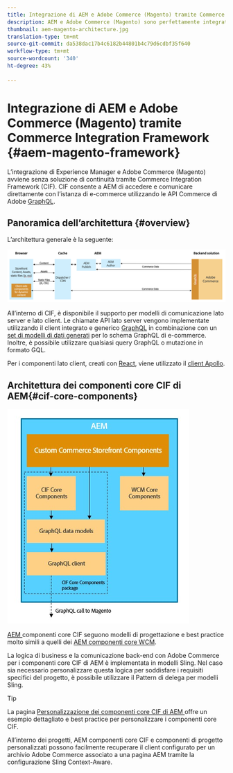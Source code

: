```yaml
---
title: Integrazione di AEM e Adobe Commerce (Magento) tramite Commerce Integration Framework
description: AEM e Adobe Commerce (Magento) sono perfettamente integrati tramite Commerce Integration Framework (CIF). CIF consente ad AEM di accedere a un’istanza di Magento e di comunicare con Magento tramite GraphQL. Consente inoltre agli autori AEM di utilizzare i selettori di Prodotto e Categoria e la console Prodotti per sfogliare i dati di prodotti e categorie recuperati on-demand da Magento. Inoltre, CIF fornisce una vetrina pronta all’uso che può accelerare i progetti di commerce.
thumbnail: aem-magento-architecture.jpg
translation-type: tm+mt
source-git-commit: da538dac17b4c6182b44801b4c79d6cdbf35f640
workflow-type: tm+mt
source-wordcount: '340'
ht-degree: 43%

---
```


# Integrazione di AEM e Adobe Commerce (Magento) tramite Commerce Integration Framework {#aem-magento-framework}

L’integrazione di Experience Manager e Adobe Commerce (Magento) avviene senza soluzione di continuità tramite Commerce Integration Framework (CIF). CIF consente a AEM di accedere e comunicare direttamente con l’istanza di e-commerce utilizzando le API Commerce di Adobe [GraphQL](https://devdocs.magento.com/guides/v2.4/graphql/).

## Panoramica dell’architettura {#overview}

L’architettura generale è la seguente:

![Panoramica dell’architettura CIF ](../assets/AEM_Magento_Architecture.png)

All’interno di CIF, è disponibile il supporto per modelli di comunicazione lato server e lato client.
Le chiamate API lato server vengono implementate utilizzando il client integrato e generico [GraphQL](https://github.com/adobe/commerce-cif-graphql-client) in combinazione con un [set di modelli di dati generati](https://github.com/adobe/commerce-cif-magento-graphql) per lo schema GraphQL di e-commerce. Inoltre, è possibile utilizzare qualsiasi query GraphQL o mutazione in formato GQL.

Per i componenti lato client, creati con [React](https://reactjs.org/), viene utilizzato il [client Apollo](https://www.apollographql.com/docs/react/).

## Architettura dei componenti core CIF di AEM{#cif-core-components}

![Architettura dei componenti core CIF di AEM](../assets/cif-component-architecture.jpg)

[AEM ](https://github.com/adobe/aem-core-cif-components) componenti core CIF seguono modelli di progettazione e best practice molto simili a quelli dei  [AEM componenti core WCM](https://github.com/adobe/aem-core-wcm-components).

La logica di business e la comunicazione back-end con Adobe Commerce per i componenti core CIF di AEM è implementata in modelli Sling. Nel caso sia necessario personalizzare questa logica per soddisfare i requisiti specifici del progetto, è possibile utilizzare il Pattern di delega per modelli Sling.

>[!TIP]
>
>La pagina [Personalizzazione dei componenti core CIF di AEM ](../customizing/customize-cif-components.md) offre un esempio dettagliato e best practice per personalizzare i componenti core CIF.

All’interno dei progetti, AEM componenti core CIF e componenti di progetto personalizzati possono facilmente recuperare il client configurato per un archivio Adobe Commerce associato a una pagina AEM tramite la configurazione Sling Context-Aware.
